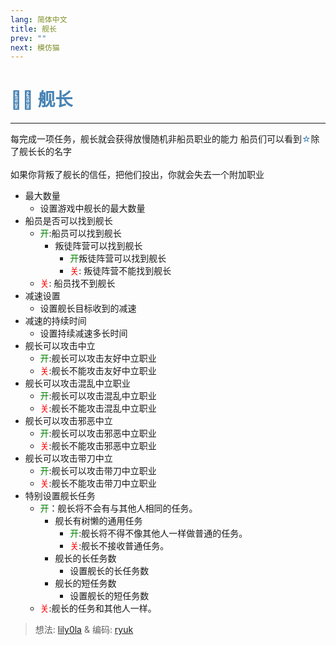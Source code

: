 ```yaml
---
lang: 简体中文
title: 舰长
prev: ""
next: 模仿猫
---
```


# <font color="#4682B4">👨‍✈️ 舰长</font> <Badge text="Power" type="tip" vertical="middle"/>

***

每完成一项任务，舰长就会获得放慢随机非船员职业的能力 船员们可以看到<font color="#4682B4">☆</font>除了舰长长的名字<br><br>
如果你背叛了舰长的信任，把他们投出，你就会失去一个附加职业

- 最大数量
  - 设置游戏中舰长的最大数量
- 船员是否可以找到舰长
  - <font color=green>开</font>:船员可以找到舰长
    - 叛徒阵营可以找到舰长
      - <font color=green>开</font>叛徒阵营可以找到舰长
      - <font color=red>关</font>: 叛徒阵营不能找到舰长
  - <font color=red>关</font>: 船员找不到舰长
- 减速设置
  - 设置舰长目标收到的减速
- 减速的持续时间
  - 设置持续减速多长时间
- 舰长可以攻击中立
  - <font color=green>开</font>:舰长可以攻击友好中立职业
  - <font color=red>关</font>:舰长不能攻击友好中立职业
- 舰长可以攻击混乱中立职业
  - <font color=green>开</font>:舰长可以攻击混乱中立职业
  - <font color=red>关</font>:舰长不能攻击混乱中立职业
- 舰长可以攻击邪恶中立
  - <font color=green>开</font>:舰长可以攻击邪恶中立职业
  - <font color=red>关</font>:舰长不能攻击邪恶中立职业
- 舰长可以攻击带刀中立
  - <font color=green>开</font>:舰长可以攻击带刀中立职业
  - <font color=red>关</font>:舰长不能攻击带刀中立职业
- 特别设置舰长任务
  - <font color=green>开</font>：舰长将不会有与其他人相同的任务。
    - 舰长有树懒的通用任务
      - <font color=green>开</font>:舰长将不得不像其他人一样做普通的任务。
      - <font color=red>关</font>:舰长不接收普通任务。
    - 舰长的长任务数
      - 设置舰长的长任务数
    - 舰长的短任务数
      - 设置舰长的短任务数
  - <font color=red>关</font>:舰长的任务和其他人一样。

> 想法: [lily0la](#) & 编码: [ryuk](https://github.com/ryuk2098)

